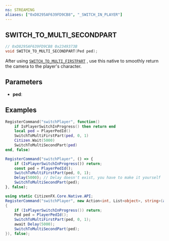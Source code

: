 ```yaml
---
ns: STREAMING
aliases: ["0xD8295AF639FD9CB8", "_SWITCH_IN_PLAYER"]
---
```

## SWITCH_TO_MULTI_SECONDPART

```c
// 0xD8295AF639FD9CB8 0x2349373B
void SWITCH_TO_MULTI_SECONDPART(Ped ped);
```

After using [`SWITCH_TO_MULTI_FIRSTPART`](#_0xAAB3200ED59016BC) , use this native to smoothly return the camera to the player's character.

## Parameters
* **ped**: 

## Examples
```lua
RegisterCommand("switchPlayer", function()
    if IsPlayerSwitchInProgress() then return end
    local ped = PlayerPedId()
    SwitchToMultiFirstPart(ped, 0, 1)
    Citizen.Wait(5000)
    SwitchToMultiSecondPart(ped)
end, false)
```

```js
RegisterCommand("switchPlayer", () => {
    if (IsPlayerSwitchInProgress()) return;
    const ped = PlayerPedId();
    SwitchToMultiFirstPart(ped, 0, 1);
    Delay(5000); // Delay doesn't exist, you have to make it yourself
    SwitchToMultiSecondPart(ped);
}, false);
```

```cs
using static CitizenFX.Core.Native.API;
RegisterCommand("switchPlayer", new Action<int, List<object>, string>(async (user, args, raw) =>
{
    if (IsPlayerSwitchInProgress()) return;
    Ped ped = PlayerPedId();
    SwitchToMultiFirstPart(ped, 0, 1);
    await Delay(5000);
    SwitchToMultiSecondPart(ped);
}), false);
```
